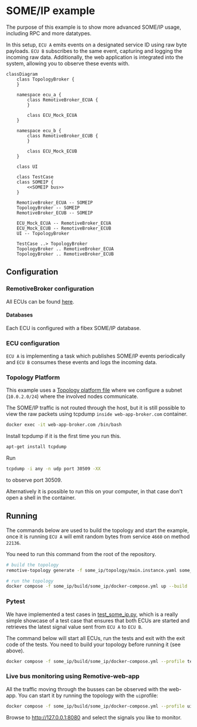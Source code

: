 # SOME/IP example

The purpose of this example is to show more advanced SOME/IP usage, including RPC and more datatypes.

In this setup, `ECU A` emits events on a designated service ID using raw byte payloads. `ECU B` subscribes to the same event, capturing and logging the incoming raw data. Additionally, the web application is integrated into the system, allowing you to observe these events with.

```mermaid
classDiagram
    class TopologyBroker {
    }

    namespace ecu_a {
        class RemotiveBroker_ECUA {
        }

        class ECU_Mock_ECUA
    }

    namespace ecu_b {
        class RemotiveBroker_ECUB {
        }

        class ECU_Mock_ECUB
    }

    class UI

    class TestCase
    class SOMEIP {
        <<SOMEIP bus>>
    }

    RemotiveBroker_ECUA -- SOMEIP
    TopologyBroker -- SOMEIP
    RemotiveBroker_ECUB -- SOMEIP

    ECU_Mock_ECUA -- RemotiveBroker_ECUA
    ECU_Mock_ECUB -- RemotiveBroker_ECUB
    UI -- TopologyBroker

    TestCase ..> TopologyBroker
    TopologyBroker .. RemotiveBroker_ECUA
    TopologyBroker .. RemotiveBroker_ECUB
```

## Configuration

### RemotiveBroker configuration

All ECUs can be found [here](./ecus).

#### Databases

Each ECU is configured with a fibex SOME/IP database.

### ECU configuration

`ECU A` is implementing a task which publishes SOME/IP events periodically and `ECU B` consumes these events and logs the incoming data.

### Topology Platform

This example uses a [Topology platform file](./topology/network.platform.yaml) where we configure a subnet (`10.0.2.0/24`) where the involved nodes communicate.

The SOME/IP traffic is not routed through the host, but it is still possible to view the raw packets using tcpdump `inside web-app-broker.com` container.

```bash
docker exec -it web-app-broker.com /bin/bash
```

Install tcpdump if it is the first time you run this.

```bash
apt-get install tcpdump
```

Run

```bash
tcpdump -i any -n udp port 30509 -XX
```

to observe port 30509.

Alternatively it is possible to run this on your computer, in that case don't open a shell in the container.

## Running

The commands below are used to build the topology and start the example, once it is running `ECU A` will emit random bytes from service `4660` on method `22136`.

You need to run this command from the root of the repository.

```bash
# build the topology
remotive-topology generate -f some_ip/topology/main.instance.yaml some_ip/build

# run the topology
docker compose -f some_ip/build/some_ip/docker-compose.yml up --build
```

### Pytest

We have implemented a test cases in [test_some_ip.py](./test/test_some_ip.py), which is a really simple showcase of a test case that ensures that both ECUs are started and retrieves the latest signal value sent from `ECU A` to `ECU B`.

The command below will start all ECUs, run the tests and exit with the exit code of the tests. You need to build your topology before running it (see above).

```bash
docker compose -f some_ip/build/some_ip/docker-compose.yml --profile tester up --build --exit-code-from tester
```

### Live bus monitoring using Remotive-web-app

All the traffic moving through the busses can be observed with the web-app. You can start it by running the topology with the `ui`profile:

```bash
docker compose -f some_ip/build/some_ip/docker-compose.yml --profile ui up --build
```

Browse to http://127.0.0.1:8080 and select the signals you like to monitor.
